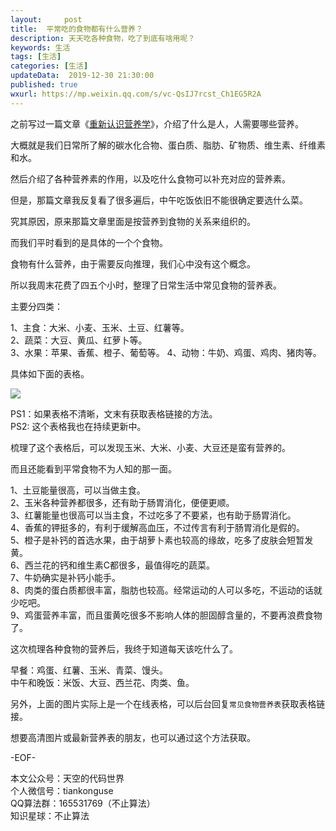 ```yaml
---   
layout:     post  
title:  平常吃的食物都有什么营养？  
description: 天天吃各种食物，吃了到底有啥用呢？    
keywords: 生活  
tags: [生活]    
categories: [生活]  
updateData:  2019-12-30 21:30:00  
published: true  
wxurl: https://mp.weixin.qq.com/s/vc-QsIJ7rcst_Ch1EG5R2A  
---  
```



之前写过一篇文章《[重新认识营养学](https://mp.weixin.qq.com/s/e9A5ykpTXJQX-n6kvHB1Kg)》，介绍了什么是人，人需要哪些营养。  


大概就是我们日常所了解的碳水化合物、蛋白质、脂肪、矿物质、维生素、纤维素和水。  


然后介绍了各种营养素的作用，以及吃什么食物可以补充对应的营养素。  



但是，那篇文章我反复看了很多遍后，中午吃饭依旧不能很确定要选什么菜。  


究其原因，原来那篇文章里面是按营养到食物的关系来组织的。  


而我们平时看到的是具体的一个个食物。  


食物有什么营养，由于需要反向推理，我们心中没有这个概念。  


所以我周末花费了四五个小时，整理了日常生活中常见食物的营养表。  


主要分四类：  


1、主食：大米、小麦、玉米、土豆、红薯等。    
2、蔬菜：大豆、黄瓜、红萝卜等。  
3、水果：苹果、香蕉、橙子、葡萄等。
4、动物：牛奶、鸡蛋、鸡肉、猪肉等。  


具体如下面的表格。  


![](http://res.tiankonguse.com/images/2019/12/30/001.png)  


PS1：如果表格不清晰，文末有获取表格链接的方法。  
PS2: 这个表格我也在持续更新中。  


梳理了这个表格后，可以发现玉米、大米、小麦、大豆还是蛮有营养的。  


而且还能看到平常食物不为人知的那一面。  


1、土豆能量很高，可以当做主食。  
2、玉米各种营养都很多，还有助于肠胃消化，便便更顺。  
3、红薯能量也很高可以当主食，不过吃多了不要紧，也有助于肠胃消化。  
4、香蕉的钾挺多的，有利于缓解高血压，不过传言有利于肠胃消化是假的。  
5、橙子是补钙的首选水果，由于胡萝卜素也较高的缘故，吃多了皮肤会短暂发黄。  
6、西兰花的钙和维生素C都很多，最值得吃的蔬菜。  
7、牛奶确实是补钙小能手。  
8、肉类的蛋白质都很丰富，脂肪也较高。经常运动的人可以多吃，不运动的话就少吃吧。  
9、鸡蛋营养丰富，而且蛋黄吃很多不影响人体的胆固醇含量的，不要再浪费食物了。  


这次梳理各种食物的营养后，我终于知道每天该吃什么了。  


早餐：鸡蛋、红薯、玉米、青菜、馒头。  
中午和晚饭：米饭、大豆、西兰花、肉类、鱼。  


另外，上面的图片实际上是一个在线表格，可以后台回复`常见食物营养表`获取表格链接。  


想要高清图片或最新营养表的朋友，也可以通过这个方法获取。  



-EOF-  


本文公众号：天空的代码世界  
个人微信号：tiankonguse  
QQ算法群：165531769（不止算法）  
知识星球：不止算法  

